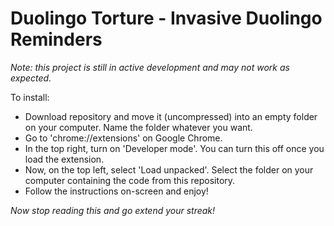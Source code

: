 # Duolingo Torture - Invasive Duolingo Reminders

_Note: this project is still in active development and may not work as expected._

To install:

- Download repository and move it (uncompressed) into an empty folder on your computer. Name the folder whatever you want.
- Go to 'chrome://extensions' on Google Chrome.
- In the top right, turn on 'Developer mode'. You can turn this off once you load the extension.
- Now, on the top left, select 'Load unpacked'. Select the folder on your computer containing the code from this repository.
- Follow the instructions on-screen and enjoy!

_Now stop reading this and go extend your streak!_
